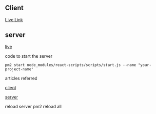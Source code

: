 
## Client

[Live Link](http://13.235.135.233:3000/)

## server 

[live](http://13.235.135.233:8000/)

code to start the server

    pm2 start node_modules/react-scripts/scripts/start.js --name "your-project-name"


articles referred 

[client](https://blog.devgenius.io/using-nginx-to-serve-react-application-static-vs-proxy-69b85f368e6c)

[server](https://jonathans199.medium.com/how-to-deploy-node-express-api-to-ec2-instance-in-aws-bc038a401156)


reload server 
    pm2 reload all
